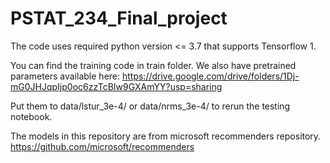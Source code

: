# PSTAT_234_Final_project

The code uses required python version <= 3.7 that supports Tensorflow 1.

You can find the training code in train folder. We also have pretrained parameters available here: https://drive.google.com/drive/folders/1Dj-mG0JHJqpIjp0oc6zzTcBIw9GXAmYY?usp=sharing

Put them to data/lstur_3e-4/ or data/nrms_3e-4/ to rerun the testing notebook.


The models in this repository are from microsoft recommenders repository. https://github.com/microsoft/recommenders


